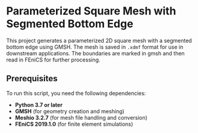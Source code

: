 # Parameterized Square Mesh with Segmented Bottom Edge

This project generates a parameterized 2D square mesh with a segmented bottom edge using GMSH. The mesh is saved in `.xdmf` format for use in downstream applications. The boundaries are marked in gmsh and then read in FEniCS for further processing.

## Prerequisites

To run this script, you need the following dependencies:

- **Python 3.7 or later**
- **GMSH** (for geometry creation and meshing)
- **Meshio 3.2.7** (for mesh file handling and conversion)
- **FEniCS 2019.1.0** (for finite element simulations)

